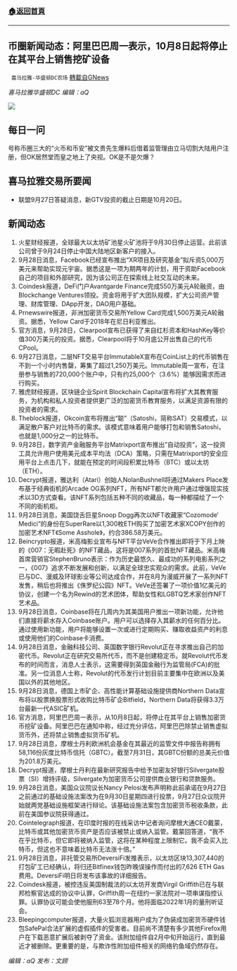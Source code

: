 ###  [:house:返回首頁](https://github.com/ourhimalayas/txt)
---


## 币圈新闻动态：阿里巴巴周一表示，10月8日起将停止在其平台上销售挖矿设备
` 喜马拉雅-华盛顿DC农场` [轉載自GNews](https://gnews.org/zh-hans/1560000/)

*喜马拉雅华盛顿DC 编辑：aQ*

![](http://himalayawashingtondc.org/wp-content/uploads/2021/07/ScreenShot-2021-07-31-at-16.20.22@2x.png)



## 每日一问





号称币圈三大的“火币和币安”被文贵先生爆料后借着监管理由立马切割大陆用户注册，但OK居然堂而皇之地上了央视。OK是不是欠爆？





## 喜马拉雅交易所要闻





- 联盟9月27日答疑消息，新GTV投资的截止日期是10月20日。






## 新闻动态





1. 火星财经报道，全球最大以太坊矿池星火矿池将于9月30日停止运营。此前该公司曾于9月24日停止中国大陆地区新客户的接入。
2. 9月28日消息，Facebook已经宣布推出“XR项目及研究基金”拟斥资5,000万美元来帮助实现元宇宙。据悉这是一项为期两年的计划，用于资助Facebook自己的项目和外部研究，因为该公司正在探索线上社交互动的未来。
3. Coindesk报道，DeFi门户Avantgarde Finance完成550万美元A轮融资，由Blockchange Ventures领投。资金将用于扩大团队规模，扩大公司资产管理、财库管理、DApp开发，DAO用户基础。
4. Prnewswire报道，非洲加密货币交易所Yellow Card完成1,500万美元A轮融资。据悉，Yellow Card于2018年在尼日利亚推出。
5. 官方消息，9月28日，Clearpool宣布已获得了来自红杉资本和HashKey等价值300万美元的投资。据悉，Clearpool将于10月底公开出售自己的代币CPool。
6. 9月27日消息，二层NFT交易平台ImmutableX宣布在CoinList上的代币销售在不到一个小时内售罄，筹集了超过1,250万美元。Immutable周一宣布，在注册参与销售的720,000个账户中，只有约25,000个（3.6%）能够因需求而进行购买。
7. 雅虎财经报道，区块链企业Spirit Blockchain Capital宣布将扩大其教育服务，为机构和私人投资者提供更广泛的加密货币教育服务，以满足资源有限的投资者的需求。
8. Theblock报道，Okcoin宣布将推出“聪”（Satoshi，简称SAT）交易模式，以满足散户客户对比特币的需求。该模式意味着用户能够打包和销售Satoshi，也就是1,000分之一的比特币。
9. 9月28日，数字资产金融服务平台Matrixport宣布推出”自动投资”，这一投资工具允许用户使用美元成本平均法（DCA）策略，只需在Matrixport的安全应用平台上点击几下，就能在预定的时间段积累比特币（BTC）或以太坊（ETH）。
10. Decrypt报道，雅达利（Atari）创始人NolanBushnell将通过Makers Place发布基于经典街机的Arcade OG系列NFT，所有NFT都允许用户通过增强现实技术以3D方式查看。该NFT系列包括五种不同的收藏品，每一种都描绘了一个不同的街机柜。
11. 9月28日消息，美国饶舌巨星Snoop Dogg再次以NFT收藏家“Cozomode‘ Medici”的身份在SuperRare以1,300枚ETH购买了加密艺术家XCOPY创作的加密艺术NFT《Some Asshole》，约合386.58万美元。
12. Beincrypto报道，米高梅影业宣布与NFT平台VeVe合作推出即将于下月上映的《007：无暇赴死》的NFT藏品，这将是007系列的首批NFT藏品。米高梅首席营销官StephenBruno表示：作为历史最悠久、最成功的系列电影系列之一，《007》追求不断发展和创新，以满足全球忠实观众的需求。此前，VeVe已与DC、漫威及环球影业等公司达成合作，并在8月为漫威开展了一系列NFT发售，稍后也将推出《侏罗纪公园》NFT。VeVe还签署了一项价值1亿美元的协议，创建一个名为Rewind的艺术团体，帮助女性和LGBTQ艺术家创作NFT艺术品。
13. 9月28日消息，Coinbase将在几周内为其美国用户推出一项新功能，允许他们直接将薪水存入Coinbase账户。用户可以选择存入其薪水的任何百分比。通过使用新功能，用户将能够设置一次或进行定期购买、赚取收益资产的利息或使用他们的Coinbase卡消费。
14. 9月28日消息，金融科技公司、英国数字银行Revolut正在寻求推出自己的加密代币。Revolut正在研究交易所代币，而不是创建稳定币。就Revolut代币发布的时间而言，消息人士表示，这需要得到英国金融行为监管局(FCA)的批准。另一位消息人士称，Revolut的代币发行计划目前主要集中在欧洲以及美国以外的其他地区。
15. 9月28日消息，德国上市矿企、高性能计算基础设施提供商Northern Data宣布将以股票换股票形式收购比特币矿企Bitfield，Northern Data将获得3.3万台最新一代ASIC矿机。
16. 官方消息，阿里巴巴周一表示，从10月8日起，将停止在其平台上销售加密货币挖矿设备。阿里巴巴在通知中称，经过充分评估，阿里巴巴除禁止销售虚拟货币外，还将禁止销售虚拟货币矿机。
17. 9月28日消息，摩根士丹利欧洲机会基金在其最近的监管文件中报告称拥有58,116份灰度比特币信托（GBTC）。截至7月31日，其GBTC份额的总美元价值为201.8万美元。
18. Decrypt报道，摩根士丹利在最新研究报告中给予加密友好银行Silvergate股票（SI）增持评级，Silvergate为加密货币公司提供商业银行和贷款服务。
19. 9月28日消息，美国众议院议长Nancy Pelosi发布声明称此前承诺在9月27日之前通过的基础设施法案改为在9月30日星期四进行投票，9月27日众议院开始就两党基础设施框架进行辩论。该基础设施法案包含加密货币税收条款，此前在美国参议院获得通过。
20. Cointelegraph报道，在印度时报的在线采访中记者询问摩根大通CEO戴蒙，比特币或其他加密货币资产是否应该被禁止或纳入监管。戴蒙回答道，“我不在乎比特币，但它即将被纳入监管，这将在某种程度上限制它。我不会买入比特币，但这也不意味着比特币无法涨十倍。”
21. 9月28日消息，非托管交易所DeversiFi发推表示，以太坊区块13,307,440的打包矿工已经确认，将归还Bitfinex钱包昨晚误操作而付出的7,626 ETH Gas费用。DeversiFi明日将发布该事故的详细报告。
22. Coindesk报道，被控违反美国制裁法的以太坊开发商Virgil Griffith已在与联邦检察官达成的协议中认罪，Griffith周一在纽约一家法院对一项串谋指控认罪。认罪协议可能会使他服刑63至78个月。他将面临2022年1月的量刑听证会。
23. Bleepingcomputer报道，大量火狐浏览器用户成为了伪装成加密货币硬件钱包SafePal合法扩展的虚假插件的受害者。目前尚不清楚有多少其他Firefox用户在下载恶意扩展后被剥夺了资金。该附加组件自2月中旬开始运行，直到最近才被删除。更重要的是，与欺诈性附加组件相关的网络钓鱼域仍然存在。





*编辑：aQ
发布：文顾*
